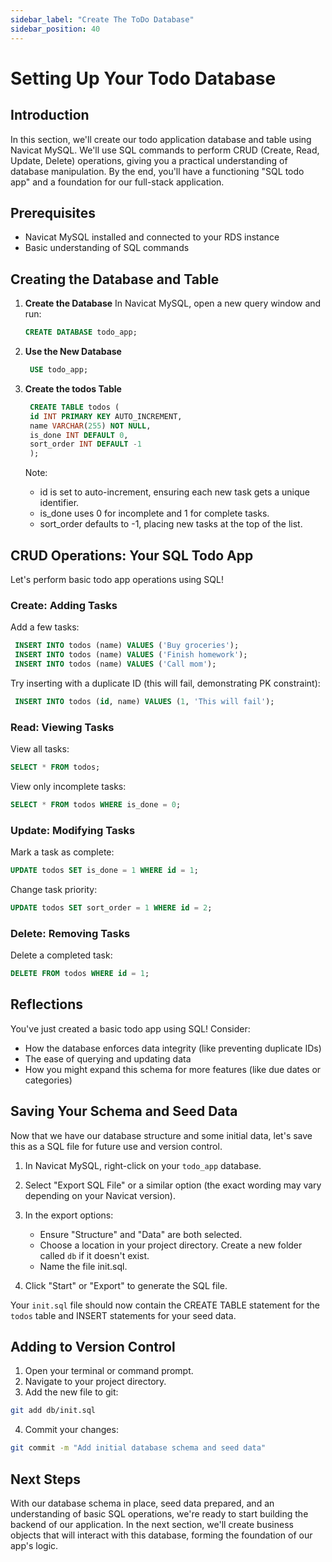 ```yaml
---
sidebar_label: "Create The ToDo Database"
sidebar_position: 40
---
```


# Setting Up Your Todo Database

## Introduction

In this section, we'll create our todo application database and table using Navicat MySQL. We'll use SQL commands to perform CRUD (Create, Read, Update, Delete) operations, giving you a practical understanding of database manipulation. By the end, you'll have a functioning "SQL todo app" and a foundation for our full-stack application.

## Prerequisites

- Navicat MySQL installed and connected to your RDS instance
- Basic understanding of SQL commands

## Creating the Database and Table

1. **Create the Database**
   In Navicat MySQL, open a new query window and run:
   ```sql
   CREATE DATABASE todo_app;
   ```
2. **Use the New Database**
   ```sql
    USE todo_app;
   ```
3. **Create the todos Table**

   ```sql
    CREATE TABLE todos (
    id INT PRIMARY KEY AUTO_INCREMENT,
    name VARCHAR(255) NOT NULL,
    is_done INT DEFAULT 0,
    sort_order INT DEFAULT -1
    );
   ```

   Note:

   - id is set to auto-increment, ensuring each new task gets a unique identifier.
   - is_done uses 0 for incomplete and 1 for complete tasks.
   - sort_order defaults to -1, placing new tasks at the top of the list.

## CRUD Operations: Your SQL Todo App

Let's perform basic todo app operations using SQL!

### Create: Adding Tasks

Add a few tasks:

```sql
 INSERT INTO todos (name) VALUES ('Buy groceries');
 INSERT INTO todos (name) VALUES ('Finish homework');
 INSERT INTO todos (name) VALUES ('Call mom');
```

Try inserting with a duplicate ID (this will fail, demonstrating PK constraint):

```sql
 INSERT INTO todos (id, name) VALUES (1, 'This will fail');
```

### Read: Viewing Tasks

View all tasks:

```sql
SELECT * FROM todos;
```

View only incomplete tasks:

```sql
SELECT * FROM todos WHERE is_done = 0;
```

### Update: Modifying Tasks

Mark a task as complete:

```sql
UPDATE todos SET is_done = 1 WHERE id = 1;
```

Change task priority:

```sql
UPDATE todos SET sort_order = 1 WHERE id = 2;
```

### Delete: Removing Tasks

Delete a completed task:

```sql
DELETE FROM todos WHERE id = 1;
```

## Reflections

You've just created a basic todo app using SQL! Consider:

- How the database enforces data integrity (like preventing duplicate IDs)
- The ease of querying and updating data
- How you might expand this schema for more features (like due dates or categories)

## Saving Your Schema and Seed Data

Now that we have our database structure and some initial data, let's save this as a SQL file for future use and version control.

1. In Navicat MySQL, right-click on your `todo_app` database.
2. Select "Export SQL File" or a similar option (the exact wording may vary depending on your Navicat version).
3. In the export options:

   - Ensure "Structure" and "Data" are both selected.
   - Choose a location in your project directory. Create a new folder called `db` if it doesn't exist.
   - Name the file init.sql.

4. Click "Start" or "Export" to generate the SQL file.

Your `init.sql` file should now contain the CREATE TABLE statement for the `todos` table and INSERT statements for your seed data.

## Adding to Version Control

1. Open your terminal or command prompt.
2. Navigate to your project directory.
3. Add the new file to git:

```bash
git add db/init.sql
```

4. Commit your changes:

```bash
git commit -m "Add initial database schema and seed data"
```

## Next Steps

With our database schema in place, seed data prepared, and an understanding of basic SQL operations, we're ready to start building the backend of our application. In the next section, we'll create business objects that will interact with this database, forming the foundation of our app's logic.
